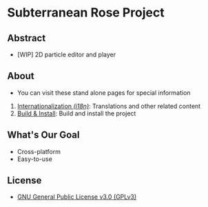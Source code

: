 # Subterranean Rose Project
## Abstract
- \[WIP\] 2D particle editor and player

## About
- You can visit these stand alone pages for special information
1. [Internationalization *(i18n)*](./i18n.en.md): Translations and other related content
2. [Build & Install](./build.en.md): Build and install the project

## What's Our Goal
- Cross-platform
- Easy-to-use

## License
- [GNU General Public License v3.0 (GPLv3)](../LICENSE)
